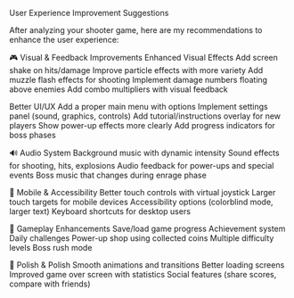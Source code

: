 User Experience Improvement Suggestions

After analyzing your shooter game, here are my recommendations to enhance the user experience:

🎮 Visual & Feedback Improvements
Enhanced Visual Effects
Add screen shake on hits/damage
Improve particle effects with more variety
Add muzzle flash effects for shooting
Implement damage numbers floating above enemies
Add combo multipliers with visual feedback

Better UI/UX
Add a proper main menu with options
Implement settings panel (sound, graphics, controls)
Add tutorial/instructions overlay for new players
Show power-up effects more clearly
Add progress indicators for boss phases

🔊 Audio System
Background music with dynamic intensity
Sound effects for shooting, hits, explosions
Audio feedback for power-ups and special events
Boss music that changes during enrage phase

📱 Mobile & Accessibility
Better touch controls with virtual joystick
Larger touch targets for mobile devices
Accessibility options (colorblind mode, larger text)
Keyboard shortcuts for desktop users

🎯 Gameplay Enhancements
Save/load game progress
Achievement system
Daily challenges
Power-up shop using collected coins
Multiple difficulty levels
Boss rush mode

🎨 Polish & Polish
Smooth animations and transitions
Better loading screens
Improved game over screen with statistics
Social features (share scores, compare with friends)